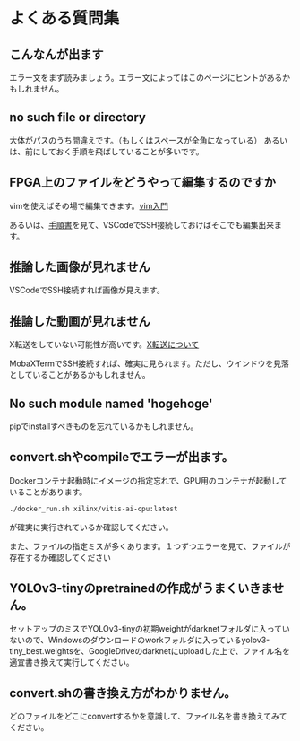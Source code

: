 # よくある質問集

## こんなんが出ます
エラー文をまず読みましょう。エラー文によってはこのページにヒントがあるかもしれません。

## no such file or directory
大体がパスのうち間違えです。（もしくはスペースが全角になっている）
あるいは、前にしておく手順を飛ばしていることが多いです。

## FPGA上のファイルをどうやって編集するのですか
vimを使えばその場で編集できます。[vim入門](https://github.com/yutyan0119/utokyo-chipathon2023/wiki/Vim%E5%85%A5%E9%96%80)

あるいは、[手順書](https://github.com/yutyan0119/utokyo-chipathon2023/wiki/Vim%E5%85%A5%E9%96%80)を見て、VSCodeでSSH接続しておけばそこでも編集出来ます。

## 推論した画像が見れません
VSCodeでSSH接続すれば画像が見えます。

## 推論した動画が見れません
X転送をしていない可能性が高いです。[X転送について](https://github.com/yutyan0119/utokyo-chipathon2023/wiki/SSH%E3%81%AB%E3%81%A4%E3%81%84%E3%81%A6)

MobaXTermでSSH接続すれば、確実に見られます。ただし、ウインドウを見落としていることがあるかもしれません。

## No such module named 'hogehoge'
pipでinstallすべきものを忘れているかもしれません。

## convert.shやcompileでエラーが出ます。
Dockerコンテナ起動時にイメージの指定忘れで、GPU用のコンテナが起動していることがあります。
```bash
./docker_run.sh xilinx/vitis-ai-cpu:latest
```
が確実に実行されているか確認してください。

また、ファイルの指定ミスが多くあります。１つずつエラーを見て、ファイルが存在するか確認してください

## YOLOv3-tinyのpretrainedの作成がうまくいきません。
セットアップのミスでYOLOv3-tinyの初期weightがdarknetフォルダに入っていないので、Windowsのダウンロードのworkフォルダに入っているyolov3-tiny_best.weightsを、GoogleDriveのdarknetにuploadした上で、ファイル名を適宜書き換えて実行してください。

## convert.shの書き換え方がわかりません。
どのファイルをどこにconvertするかを意識して、ファイル名を書き換えてみてください。